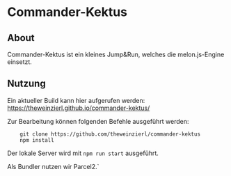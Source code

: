 # Commander-Kektus

## About
Commander-Kektus ist ein kleines Jump&Run, welches die melon.js-Engine einsetzt.

## Nutzung
Ein aktueller Build kann hier aufgerufen werden: https://theweinzierl.github.io/commander-kektus/

Zur Bearbeitung können folgenden Befehle ausgeführt werden:
```shell
    git clone https://github.com/theweinzierl/commander-kektus
    npm install
```
    
Der lokale Server wird mit `npm run start` ausgeführt.

Als Bundler nutzen wir Parcel2.`
